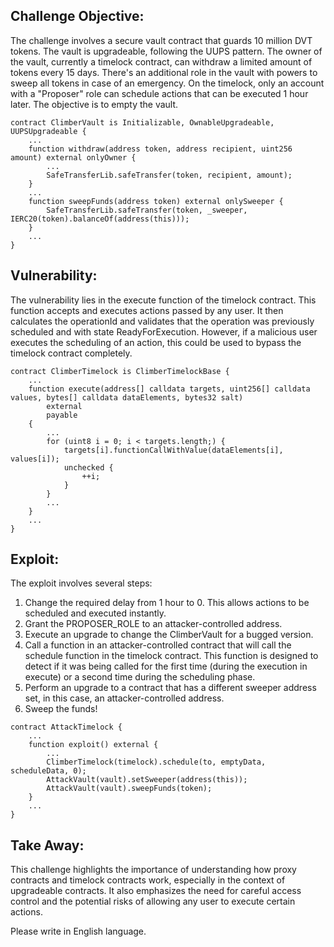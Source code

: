 ## Challenge Objective:

The challenge involves a secure vault contract that guards 10 million DVT tokens. The vault is upgradeable, following the UUPS pattern. The owner of the vault, currently a timelock contract, can withdraw a limited amount of tokens every 15 days. There's an additional role in the vault with powers to sweep all tokens in case of an emergency. On the timelock, only an account with a "Proposer" role can schedule actions that can be executed 1 hour later. The objective is to empty the vault.

```solidity
contract ClimberVault is Initializable, OwnableUpgradeable, UUPSUpgradeable {
    ...
    function withdraw(address token, address recipient, uint256 amount) external onlyOwner {
        ...
        SafeTransferLib.safeTransfer(token, recipient, amount);
    }
    ...
    function sweepFunds(address token) external onlySweeper {
        SafeTransferLib.safeTransfer(token, _sweeper, IERC20(token).balanceOf(address(this)));
    }
    ...
}
```

## Vulnerability:

The vulnerability lies in the execute function of the timelock contract. This function accepts and executes actions passed by any user. It then calculates the operationId and validates that the operation was previously scheduled and with state ReadyForExecution. However, if a malicious user executes the scheduling of an action, this could be used to bypass the timelock contract completely.

```solidity
contract ClimberTimelock is ClimberTimelockBase {
    ...
    function execute(address[] calldata targets, uint256[] calldata values, bytes[] calldata dataElements, bytes32 salt)
        external
        payable
    {
        ...
        for (uint8 i = 0; i < targets.length;) {
            targets[i].functionCallWithValue(dataElements[i], values[i]);
            unchecked {
                ++i;
            }
        }
        ...
    }
    ...
}

```

## Exploit:

The exploit involves several steps:

1. Change the required delay from 1 hour to 0. This allows actions to be scheduled and executed instantly.
2. Grant the PROPOSER_ROLE to an attacker-controlled address.
3. Execute an upgrade to change the ClimberVault for a bugged version.
4. Call a function in an attacker-controlled contract that will call the schedule function in the timelock contract. This function is designed to detect if it was being called for the first time (during the execution in execute) or a second time during the scheduling phase.
5. Perform an upgrade to a contract that has a different sweeper address set, in this case, an attacker-controlled address.
6. Sweep the funds!

```solidity
contract AttackTimelock {
    ...
    function exploit() external {
        ...
        ClimberTimelock(timelock).schedule(to, emptyData, scheduleData, 0);
        AttackVault(vault).setSweeper(address(this));
        AttackVault(vault).sweepFunds(token);
    }
    ...
}

```

## Take Away:

This challenge highlights the importance of understanding how proxy contracts and timelock contracts work, especially in the context of upgradeable contracts. It also emphasizes the need for careful access control and the potential risks of allowing any user to execute certain actions.

Please write in English language.
